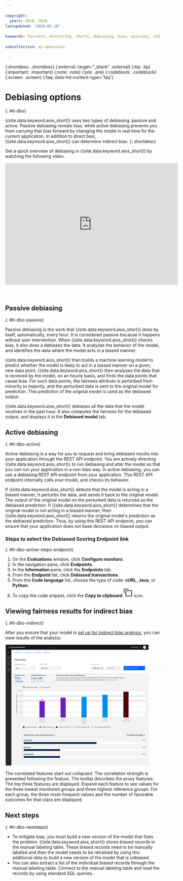 ```yaml
---

copyright:
  years: 2018, 2020
lastupdated: "2020-05-18"

keywords: fairness, monitoring, charts, debiasing, bias, accuracy, indirect bias, manual labelling table, endpoints

subcollection: ai-openscale

---
```


{:shortdesc: .shortdesc}
{:external: target="_blank" .external}
{:tip: .tip}
{:important: .important}
{:note: .note}
{:pre: .pre}
{:codeblock: .codeblock}
{:screen: .screen}
{:faq: data-hd-content-type='faq'}

# Debiasing options
{: #it-dbo}

{{site.data.keyword.aios_short}} uses two types of debiasing: passive and active. Passive debiasing reveals bias, while active debiasing prevents you from carrying that bias forward by changing the model in real time for the current application. In addition to direct bias, {{site.data.keyword.aios_short}} can determine indirect bias.
{: shortdesc}

Get a quick overview of debiasing in {{site.data.keyword.aios_short}} by watching the following video.

<p>
  <div class="embed-responsive embed-responsive-16by9">
    <iframe class="embed-responsive-item" id="WOS-bias-vid" title="Mitigating AI Bias" type="text/html" src="https://cdnapisec.kaltura.com/p/1773841/sp/177384100/embedIframeJs/uiconf_id/39954662/partner_id/1773841?iframeembed=true&playerId=kplayer&entry_id=1_1shu3261&flashvars[streamerType]=auto" width="560" height="395" allowfullscreen webkitallowfullscreen mozAllowFullScreen allow="autoplay *; fullscreen *; encrypted-media *" frameborder="0"></iframe>
  </div>
</p>

<p>&nbsp;</p>



## Passive debiasing
{: #it-dbo-passive}

Passive debiasing is the work that {{site.data.keyword.aios_short}} does by itself, automatically, every hour. It is considered passive because it happens without user intervention. When {{site.data.keyword.aios_short}} checks bias, it also does a debiases the data. It analyzes the behavior of the model, and identifies the data where the model acts in a biased manner.

{{site.data.keyword.aios_short}} then builds a machine learning model to predict whether the model is likely to act in a biased manner on a given, new data point. {{site.data.keyword.aios_short}} then analyzes the data that is received by the model, on an hourly basis, and finds the data points that cause bias. For such data points, the fairness attribute is perturbed from minority to majority, and the perturbed data is sent to the original model for prediction. This prediction of the original model is used as the debiased output.

{{site.data.keyword.aios_short}} debiases all the data that the model receives in the past hour. It also computes the fairness for the debiased output, and displays it in the **Debiased model** tab.

## Active debiasing
{: #it-dbo-active}

Active debiasing is a way for you to request and bring debiased results into your application through the REST API endpoint. You are actively directing {{site.data.keyword.aios_short}} to run debiasing and alter the model so that you can run your application in a non-bias way. In active debiasing, you can use a debiasing REST API endpoint from your application. This REST API endpoint internally calls your model, and checks its behavior.

If {{site.data.keyword.aios_short}} detects that the model is acting in a biased manner, it perturbs the data, and sends it back to the original model. The output of the original model on the perturbed data is returned as the debiased prediction. If {{site.data.keyword.aios_short}} determines that the original model is not acting in a biased manner, then {{site.data.keyword.aios_short}} returns the original model's prediction as the debiased prediction. Thus, by using this REST API endpoint, you can ensure that your application does not base decisions on biased output.

### Steps to select the **Debiased Scoring Endpoint** link
{: #it-dbo-active-steps-endpoint}

1. On the **Evaluations** window, click **Configure monitors**.
2. In the navigation pane, click **Endpoints**.
3. In the **Information** pane, click the **Endpoints** tab.
4. From the **Endpoint** list, click **Debiased transactions**.
5. From the **Code language** list, choose the type of code: **cURL**, **Java**, or **Python**.
6. To copy the code snippet, click the **Copy to clipboard** ![The copy to clipboard icon is displayed.](images/copy-icon.png) icon.

## Viewing fairness results for indirect bias
{: #it-dbo-indirect}

After you ensure that your model is [set up for indirect bias analysis](/docs/ai-openscale?topic=ai-openscale-mf-debias#mf-debias-indirect), you can view results of the analysis: 

![Indirect bias displays](images/wos-indirect-bias-display.png)

The correlated features start out collapsed. The correlation strength is presented following the feature. The tooltip describes the proxy features. The top three features are displayed. Expand each feature to see values for the three lowest monitored groups and three highest reference groups. For each group, the three most-frequent values and the number of favorable outcomes for that class are displayed.

## Next steps
{: #it-dbo-nextsteps}

- To mitigate bias, you must build a new version of the model that fixes the problem. {{site.data.keyword.aios_short}} stores biased records in the manual labeling table. These biased records need to be manually labeled and then the model needs to be retrained by using this additional data to build a new version of the model that is unbiased.
- You can also extract a list of the individual biased records through the manual labeling table. Connect to the manual labeling table and read the records by using standard SQL queries.



